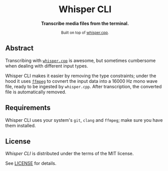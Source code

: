 <div align="center">
  <h1>Whisper CLI</h1>
  <p>
    <b>
      Transcribe media files from the terminal.
    </b>
  </p>
  <sub>
    Built on top of
    <a href="https://github.com/ggerganov/whisper.cpp" target="_blank">whisper.cpp</a>.
  </sub>
</div>

## Abstract

Transcribing with [`whisper.cpp`](https://github.com/ggerganov/whisper.cpp) is awesome, but
sometimes cumbersome when dealing with different input types.

Whisper CLI makes it easier by removing the type constraints; under the hood it uses
[`ffmpeg`](https://ffmpeg.org/) to covnert the input data into a 16000 Hz mono wave file,
ready to be ingested by `whisper.cpp`. After transcription, the converted file is
automatically removed.

## Requirements

Whisper CLI uses your system's `git`, `clang` and `ffmpeg`; make sure you have them installed.

## License

_Whisper CLI_ is distributed under the terms of the MIT license.

See [LICENSE](LICENSE) for details.
